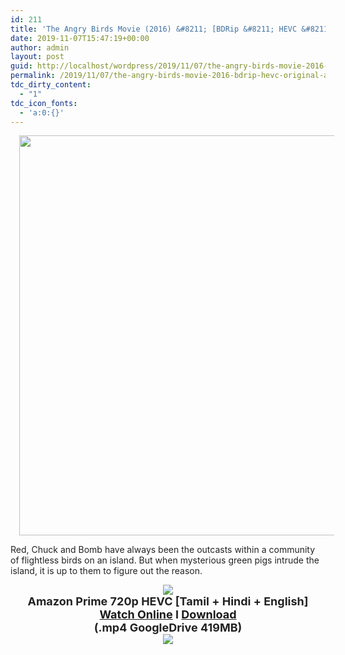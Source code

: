 ```yaml
---
id: 211
title: 'The Angry Birds Movie (2016) &#8211; [BDRip &#8211; HEVC &#8211; Original Audio [Tamil + Hindi + English] &#8211; 400MB &#8211; Esub]'
date: 2019-11-07T15:47:19+00:00
author: admin
layout: post
guid: http://localhost/wordpress/2019/11/07/the-angry-birds-movie-2016-bdrip-hevc-original-audio-tamil-hindi-english-400mb-esub/
permalink: /2019/11/07/the-angry-birds-movie-2016-bdrip-hevc-original-audio-tamil-hindi-english-400mb-esub/
tdc_dirty_content:
  - "1"
tdc_icon_fonts:
  - 'a:0:{}'
---
```

<div dir="ltr" style="text-align: left;" trbidi="on">
  <div class="separator" style="clear: both; text-align: center;">
    <a href="https://2.bp.blogspot.com/-hDF_SqeVPYg/XJ29cJ7r0KI/AAAAAAAAAYE/An98d3HZIyEGkrLnpsiT8LY5XUJsIlwxgCLcBGAs/s1600/ngogeokbabm_1024x1024.jpg" imageanchor="1" style="margin-left: 1em; margin-right: 1em;"><img loading="lazy" border="0" data-original-height="1000" data-original-width="1000" height="640" src="https://2.bp.blogspot.com/-hDF_SqeVPYg/XJ29cJ7r0KI/AAAAAAAAAYE/An98d3HZIyEGkrLnpsiT8LY5XUJsIlwxgCLcBGAs/s640/ngogeokbabm_1024x1024.jpg" width="640" /></a>
  </div>
  
  <p>
    <span style="background-color: white; color: #222222; font-family: "arial" , sans-serif; font-size: x-small;">Red, Chuck and Bomb have always been the outcasts within a community of flightless birds on an island. But when mysterious green pigs intrude the island, it is up to them to figure out the reason.</span>
  </p>
  
  <div class="separator" style="clear: both; text-align: center;">
    <a href="https://2.bp.blogspot.com/-fai1ZuUwnbA/XIjy2aT4irI/AAAAAAAAANw/WFW0YRK47_8GLAt3pPBSzBk0GJA6Mk5fgCPcBGAYYCw/s1600/torrborder.gif" imageanchor="1" style="margin-left: 1em; margin-right: 1em;"><img border="0" data-original-height="3" data-original-width="500" src="https://2.bp.blogspot.com/-fai1ZuUwnbA/XIjy2aT4irI/AAAAAAAAANw/WFW0YRK47_8GLAt3pPBSzBk0GJA6Mk5fgCPcBGAYYCw/s1600/torrborder.gif" /></a>
  </div>
  
  <div style="text-align: center;">
    <span style="background-color: white; color: #222222; font-family: "arial" , sans-serif;"><span style="font-size: large;"><b>Amazon Prime 720p HEVC [Tamil + Hindi + English]</b></span></span>
  </div>
  
  <div style="text-align: center;">
    <span style="background-color: white; color: #222222; font-family: "arial" , sans-serif;"><span style="font-size: large;"><b><a href="https://toonnetworktamilvideos.blogspot.com/p/the-angry-birds-movie-2016.html" target="_blank" rel="noopener noreferrer">Watch Online</a> I <a href="https://drive.google.com/file/d/1sqTsSa8eEdE2FN9hNT1ZJXt9Rzhs7kMy/preview" target="_blank" rel="noopener noreferrer">Download</a></b></span></span>
  </div>
  
  <div style="text-align: center;">
    <span style="background-color: white; color: #222222; font-family: "arial" , sans-serif;"><span style="font-size: large;"><b>(.mp4 GoogleDrive 419MB)</b></span></span>
  </div>
  
  <div style="text-align: center;">
    <a href="https://2.bp.blogspot.com/-fai1ZuUwnbA/XIjy2aT4irI/AAAAAAAAANw/WFW0YRK47_8GLAt3pPBSzBk0GJA6Mk5fgCPcBGAYYCw/s1600/torrborder.gif" imageanchor="1" style="margin-left: 1em; margin-right: 1em;"><img border="0" data-original-height="3" data-original-width="500" src="https://2.bp.blogspot.com/-fai1ZuUwnbA/XIjy2aT4irI/AAAAAAAAANw/WFW0YRK47_8GLAt3pPBSzBk0GJA6Mk5fgCPcBGAYYCw/s1600/torrborder.gif" /></a>
  </div>
</div>